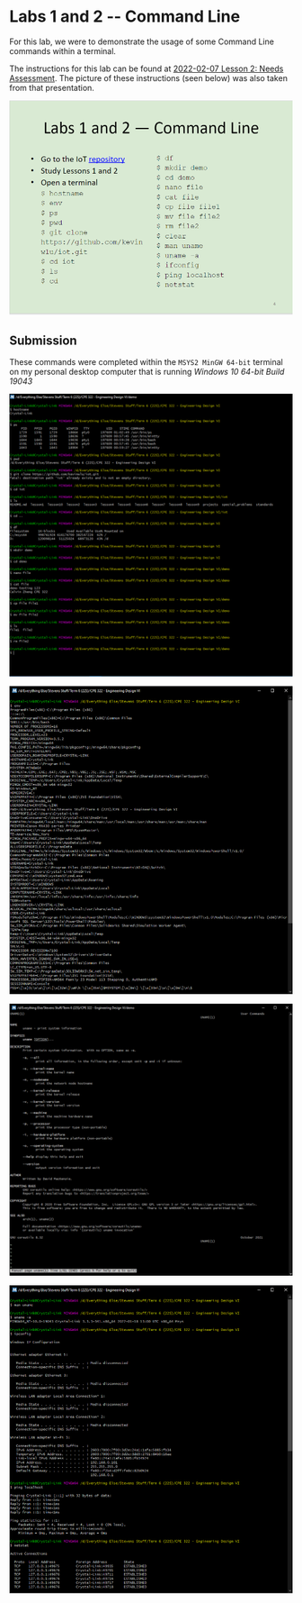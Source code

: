 # Labs 1 and 2 -- Command Line
For this lab, we were to demonstrate the usage of some Command Line commands within a terminal.

The instructions for this lab can be found at [2022-02-07 Lesson 2: Needs Assessment](https://goo.gl/7dhc9R). The picture of these instructions (seen below) was also taken from that presentation.

![Lab Instructions](./Instructions.PNG)

## Submission
These commands were completed within the `MSYS2 MinGW 64-bit` terminal on my personal desktop computer that is running *Windows 10 64-bit Build 19043*

![Commands Part 1](./Commands_Part_1.PNG)

![env command](./env.PNG)

![man uname command](./man_uname.PNG)

![Commands Part 2](./Commands_Part_2.PNG)